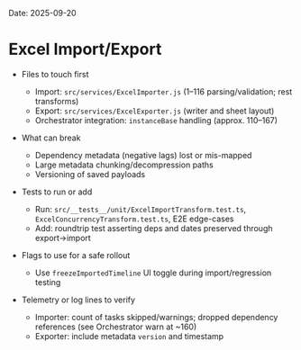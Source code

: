 Date: 2025-09-20

# Excel Import/Export

- Files to touch first
  - Import: `src/services/ExcelImporter.js` (1–116 parsing/validation; rest transforms)
  - Export: `src/services/ExcelExporter.js` (writer and sheet layout)
  - Orchestrator integration: `instanceBase` handling (approx. 110–167)

- What can break
  - Dependency metadata (negative lags) lost or mis-mapped
  - Large metadata chunking/decompression paths
  - Versioning of saved payloads

- Tests to run or add
  - Run: `src/__tests__/unit/ExcelImportTransform.test.ts`, `ExcelConcurrencyTransform.test.ts`, E2E edge-cases
  - Add: roundtrip test asserting deps and dates preserved through export→import

- Flags to use for a safe rollout
  - Use `freezeImportedTimeline` UI toggle during import/regression testing

- Telemetry or log lines to verify
  - Importer: count of tasks skipped/warnings; dropped dependency references (see Orchestrator warn at ~160)
  - Exporter: include metadata `version` and timestamp

